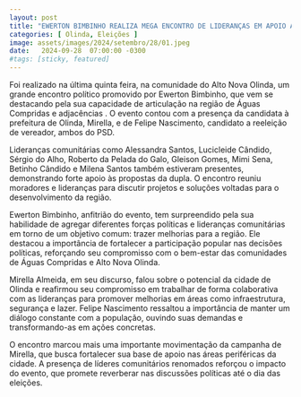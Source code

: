 ```yaml
---
layout: post
title: "EWERTON BIMBINHO REALIZA MEGA ENCONTRO DE LIDERANÇAS EM APOIO A MIRELLA ALMEIDA E FELIPE NASCIMENTO"
categories: [ Olinda, Eleições ]
image: assets/images/2024/setembro/28/01.jpeg
date:   2024-09-28  07:00:00 -0300
#tags: [sticky, featured]
---
```

Foi realizado na última quinta feira, na comunidade do Alto Nova Olinda, um grande encontro político promovido por Ewerton Bimbinho, que vem se destacando pela sua capacidade de articulação na região de Águas Compridas e adjacências . O evento contou com a presença da candidata à prefeitura de Olinda, Mirella, e de Felipe Nascimento, candidato a reeleição de vereador, ambos do PSD. 

Lideranças comunitárias como Alessandra Santos, Lucicleide Cândido, Sérgio do Alho, Roberto da Pelada do Galo, Gleison Gomes, Mimi Sena, Betinho Cândido e Milena Santos também estiveram presentes, demonstrando forte apoio às propostas da dupla. O encontro reuniu moradores e lideranças para discutir projetos e soluções voltadas para o desenvolvimento da região.

Ewerton Bimbinho, anfitrião do evento, tem surpreendido pela sua habilidade de agregar diferentes forças políticas e lideranças comunitárias em torno de um objetivo comum: trazer melhorias para a região. Ele destacou a importância de fortalecer a participação popular nas decisões políticas, reforçando seu compromisso com o bem-estar das comunidades de Águas Compridas e Alto Nova Olinda.

Mirella Almeida, em seu discurso, falou sobre o potencial da cidade de Olinda e reafirmou seu compromisso em trabalhar de forma colaborativa com as lideranças para promover melhorias em áreas como infraestrutura, segurança e lazer. Felipe Nascimento ressaltou a importância de manter um diálogo constante com a população, ouvindo suas demandas e transformando-as em ações concretas.

O encontro marcou mais uma importante movimentação da campanha de Mirella, que busca fortalecer sua base de apoio nas áreas periféricas da cidade. A presença de líderes comunitários renomados reforçou o impacto do evento, que promete reverberar nas discussões políticas até o dia das eleições.